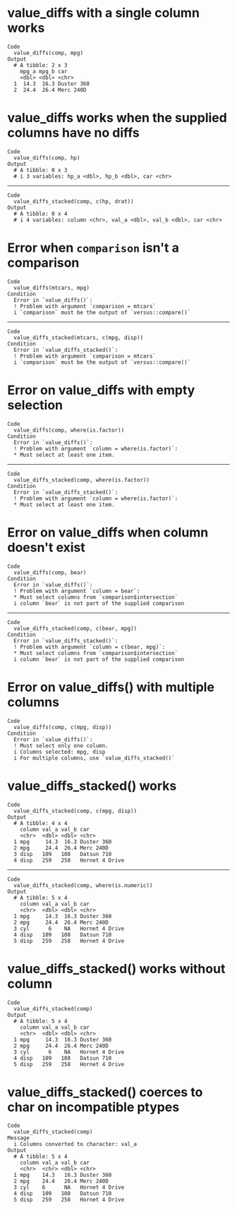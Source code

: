 # value_diffs with a single column works

    Code
      value_diffs(comp, mpg)
    Output
      # A tibble: 2 x 3
        mpg_a mpg_b car       
        <dbl> <dbl> <chr>     
      1  14.3  16.3 Duster 360
      2  24.4  26.4 Merc 240D 

# value_diffs works when the supplied columns have no diffs 

    Code
      value_diffs(comp, hp)
    Output
      # A tibble: 0 x 3
      # i 3 variables: hp_a <dbl>, hp_b <dbl>, car <chr>

---

    Code
      value_diffs_stacked(comp, c(hp, drat))
    Output
      # A tibble: 0 x 4
      # i 4 variables: column <chr>, val_a <dbl>, val_b <dbl>, car <chr>

# Error when `comparison` isn't a comparison

    Code
      value_diffs(mtcars, mpg)
    Condition
      Error in `value_diffs()`:
      ! Problem with argument `comparison = mtcars`
      i `comparison` must be the output of `versus::compare()`

---

    Code
      value_diffs_stacked(mtcars, c(mpg, disp))
    Condition
      Error in `value_diffs_stacked()`:
      ! Problem with argument `comparison = mtcars`
      i `comparison` must be the output of `versus::compare()`

# Error on value_diffs with empty selection

    Code
      value_diffs(comp, where(is.factor))
    Condition
      Error in `value_diffs()`:
      ! Problem with argument `column = where(is.factor)`:
      * Must select at least one item.

---

    Code
      value_diffs_stacked(comp, where(is.factor))
    Condition
      Error in `value_diffs_stacked()`:
      ! Problem with argument `column = where(is.factor)`:
      * Must select at least one item.

# Error on value_diffs when column doesn't exist

    Code
      value_diffs(comp, bear)
    Condition
      Error in `value_diffs()`:
      ! Problem with argument `column = bear`:
      * Must select columns from `comparison$intersection`
      i column `bear` is not part of the supplied comparison

---

    Code
      value_diffs_stacked(comp, c(bear, mpg))
    Condition
      Error in `value_diffs_stacked()`:
      ! Problem with argument `column = c(bear, mpg)`:
      * Must select columns from `comparison$intersection`
      i column `bear` is not part of the supplied comparison

# Error on value_diffs() with multiple columns

    Code
      value_diffs(comp, c(mpg, disp))
    Condition
      Error in `value_diffs()`:
      ! Must select only one column.
      i Columns selected: mpg, disp
      i For multiple columns, use `value_diffs_stacked()`

# value_diffs_stacked() works

    Code
      value_diffs_stacked(comp, c(mpg, disp))
    Output
      # A tibble: 4 x 4
        column val_a val_b car           
        <chr>  <dbl> <dbl> <chr>         
      1 mpg     14.3  16.3 Duster 360    
      2 mpg     24.4  26.4 Merc 240D     
      3 disp   109   108   Datsun 710    
      4 disp   259   258   Hornet 4 Drive

---

    Code
      value_diffs_stacked(comp, where(is.numeric))
    Output
      # A tibble: 5 x 4
        column val_a val_b car           
        <chr>  <dbl> <dbl> <chr>         
      1 mpg     14.3  16.3 Duster 360    
      2 mpg     24.4  26.4 Merc 240D     
      3 cyl      6    NA   Hornet 4 Drive
      4 disp   109   108   Datsun 710    
      5 disp   259   258   Hornet 4 Drive

# value_diffs_stacked() works without column

    Code
      value_diffs_stacked(comp)
    Output
      # A tibble: 5 x 4
        column val_a val_b car           
        <chr>  <dbl> <dbl> <chr>         
      1 mpg     14.3  16.3 Duster 360    
      2 mpg     24.4  26.4 Merc 240D     
      3 cyl      6    NA   Hornet 4 Drive
      4 disp   109   108   Datsun 710    
      5 disp   259   258   Hornet 4 Drive

# value_diffs_stacked() coerces to char on incompatible ptypes

    Code
      value_diffs_stacked(comp)
    Message
      i Columns converted to character: val_a
    Output
      # A tibble: 5 x 4
        column val_a val_b car           
        <chr>  <chr> <dbl> <chr>         
      1 mpg    14.3   16.3 Duster 360    
      2 mpg    24.4   26.4 Merc 240D     
      3 cyl    6      NA   Hornet 4 Drive
      4 disp   109   108   Datsun 710    
      5 disp   259   258   Hornet 4 Drive

